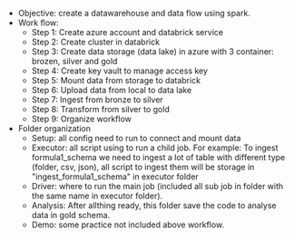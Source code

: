 - Objective: create a datawarehouse and data flow using spark.
- Work flow:
    - Step 1: Create azure account and databrick service
    - Step 2: Create cluster in databrick
    - Step 3: Create data storage (data lake) in azure with 3 container: brozen, silver and gold
    - Step 4: Create key vault to manage access key
    - Step 5: Mount data from storage to databrick
    - Step 6: Upload data from local to data lake
    - Step 7: Ingest from bronze to silver
    - Step 8: Transform from silver to gold
    - Step 9: Organize workflow
- Folder organization
    - Setup: all config need to run to connect and mount data
    - Executor: all script using to run a child job. For example: To ingest formula1_schema we need to ingest a lot of table with different type (folder, csv, json), all script to ingest them will be storage in "ingest_formula1_schema" in executor folder
    - Driver: where to run the main job (included all sub job in folder with the same name in executor folder).
    - Analysis: After allthing ready, this folder save the code to analyse data in gold schema.
    - Demo: some practice not included above workflow.